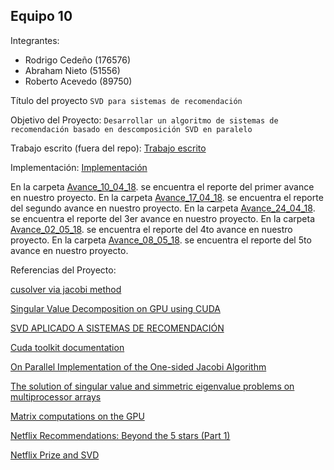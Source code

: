 ## Equipo 10

Integrantes:

* Rodrigo Cedeño (176576)
* Abraham Nieto (51556)
* Roberto Acevedo (89750)

Título del proyecto `SVD para sistemas de recomendación`

Objetivo del Proyecto: `Desarrollar un algoritmo de sistemas de recomendación basado en descomposición SVD en paralelo` 


Trabajo escrito (fuera del repo): [Trabajo escrito](https://drive.google.com/open?id=1z-b_zTksXNujDiJc2sg_0eJND8RpjNmE) 

Implementación: [Implementación](Implementacion)


En la carpeta [Avance_10_04_18](Avance_10_04_18). se encuentra el reporte del primer avance en nuestro proyecto.
En la carpeta [Avance_17_04_18](Avance_17_04_18). se encuentra el reporte del segundo avance en nuestro proyecto. 
En la carpeta [Avance_24_04_18](Avance_24_04_18). se encuentra el reporte del 3er avance en nuestro proyecto.
En la carpeta [Avance_02_05_18](Avance_02_05_18). se encuentra el reporte del 4to avance en nuestro proyecto. 
En la carpeta [Avance_08_05_18](Avance_08_05_18). se encuentra el reporte del 5to avance en nuestro proyecto.

Referencias del Proyecto:

[cusolver via jacobi method](https://docs.nvidia.com/cuda/cusolver/index.html#gesvdj-example1)

[Singular Value Decomposition on GPU using CUDA](https://pdfs.semanticscholar.org/62c1/1a6f10ed2dd1c954297733e92641e7cd6fb9.pdf)

[SVD APLICADO A SISTEMAS DE RECOMENDACIÓN](http://informatico.ricardomoya.es/docs/ProyectoFinDeMaster_V1.pdf) 

[Cuda toolkit documentation](http://docs.nvidia.com/cuda/cusolver/index.html) 

[On Parallel Implementation of the One-sided Jacobi Algorithm](https://pdfs.semanticscholar.org/cf5e/afcd87a9fcf1c77cfb431f0b8a8518f11445.pdf)

[The solution of singular value and simmetric eigenvalue problems on multiprocessor arrays](https://maths-people.anu.edu.au/~brent/pd/rpb084i.pdf)

[Matrix computations on the GPU](https://developer.nvidia.com/sites/default/files/akamai/cuda/files/Misc/mygpu.pdf)

[Netflix Recommendations: Beyond the 5 stars (Part 1)](https://medium.com/netflix-techblog/netflix-recommendations-beyond-the-5-stars-part-1-55838468f429) 

[Netflix Prize and SVD](http://buzzard.ups.edu/courses/2014spring/420projects/math420-UPS-spring-2014-gower-netflix-SVD.pdf)


